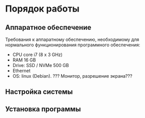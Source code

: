 # Порядок работы

## Аппаратное обеспечение

Требования к аппаратному обеспечению, необходимому для нормального функционирования программного обеспечения:

- CPU core i7 (8 x 3 GHz)
- RAM 16 GB
- Drive: SSD / NVMe 500 GB
- Ethernet
- OS: linux (Debian).
  ??? Монитор, разрешение экрана???

## Настройка системы

## Установка программы
